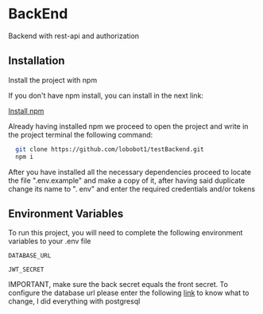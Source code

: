 
# BackEnd

Backend with rest-api and authorization


## Installation

Install the project with npm

If you don't have npm install, you can install in the next link:

[Install npm](https://nodejs.org/en/download)

Already having installed npm we proceed to open the project and write in the project terminal the following command:

```bash
  git clone https://github.com/lobobot1/testBackend.git
  npm i
```

After you have installed all the necessary dependencies proceed to locate the file ".env.example" and make a copy of it, after having said duplicate change its name to ". env" and enter the required credentials and/or tokens


## Environment Variables

To run this project, you will need to complete the following environment variables to your .env file

`DATABASE_URL`

`JWT_SECRET`

IMPORTANT, make sure the back secret equals the front secret. To configure the database url please enter the following [link](https://www.prisma.io/docs/getting-started/setup-prisma/start-from-scratch/relational-databases/connect-your-database-typescript-postgresql) to know what to change, I did everything with postgresql
